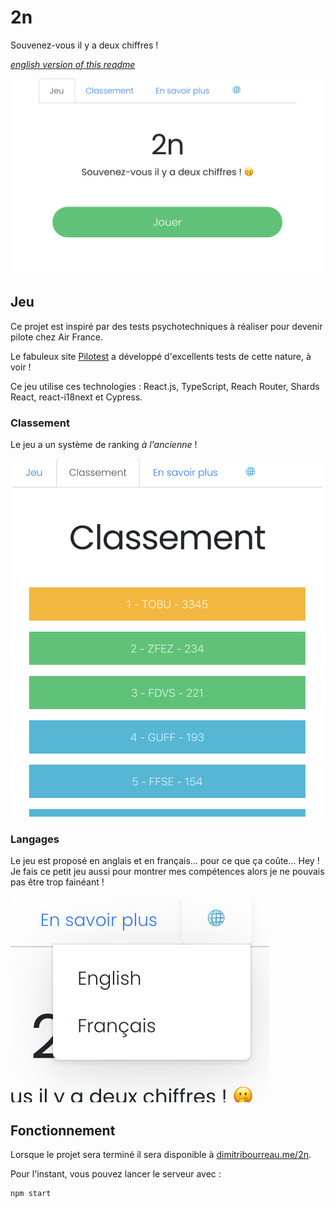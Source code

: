 # 2n

Souvenez-vous il y a deux chiffres !

_[english version of this readme](https://github.com/tobudim/2n/readme/en.md)_

![Homepage](readme/game.png)

## Jeu

Ce projet est inspiré par des tests psychotechniques à réaliser pour devenir pilote chez Air France.

Le fabuleux site [Pilotest](https://pilotest.com) a développé d'excellents tests de cette nature, à voir !

Ce jeu utilise ces technologies : React.js, TypeScript, Reach Router, Shards React, react-i18next et Cypress.

### Classement

Le jeu a un système de ranking _à l'ancienne_ !

![Ranking](readme/rank.png)

### Langages

Le jeu est proposé en anglais et en français... pour ce que ça coûte... Hey ! Je fais ce petit jeu aussi pour montrer mes compétences alors je ne pouvais pas être trop fainéant !

![Languages](readme/lang.png)

## Fonctionnement

Lorsque le projet sera terminé il sera disponible à [dimitribourreau.me/2n](https://dimitribourreau.me/2n).

Pour l'instant, vous pouvez lancer le serveur avec :

```bash
npm start
```
